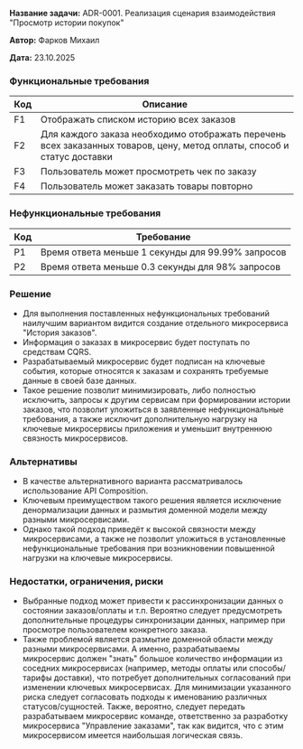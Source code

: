 **Название задачи:** ADR-0001. Реализация сценария взаимодействия "Просмотр истории покупок"

**Автор:** Фарков Михаил

**Дата:** 23.10.2025

### Функциональные требования

| Код | Описание                                                                                                                |
|-----|-------------------------------------------------------------------------------------------------------------------------|
| F1  | Отображать списком историю всех заказов                                                                                 |
| F2  | Для каждого заказа необходимо отображать перечень всех заказанных товаров, цену, метод оплаты, способ и статус доставки |
| F3  | Пользователь может просмотреть чек по заказу                                                                            |
| F4  | Пользователь может заказать товары повторно                                                                             |

### Нефункциональные требования

| Код | Требование                                                                                               |
|-----|----------------------------------------------------------------------------------------------------------|
| P1  | Время ответа меньше 1 секунды для 99.99% запросов                                                        |
| P2  | Время ответа меньше 0.3 секунды для 98% запросов                                                         |

### Решение

- Для выполнения поставленных нефункциональных требований наилучшим вариантом видится создание отдельного микросервиса
  "История заказов".
- Информация о заказах в микросервис будет поступать по средствам CQRS.
- Разрабатываемый микросервис будет подписан на ключевые события, которые относятся к заказам и сохранять требуемые
  данные в своей базе данных.
- Такое решение позволит минимизировать, либо полностью исключить, запросы к другим сервисам при формировании истории
  заказов, что позволит уложиться в заявленные нефункциональные требования, а также исключит дополнительную нагрузку на
  ключевые микросервисы приложения и уменьшит внутреннюю связность микросервисов.

### Альтернативы

- В качестве альтернативного варианта рассматривалось использование API Composition.
- Ключевым преимуществом такого решения является исключение денормализации данных и размытия доменной модели между
  разными микросервисами.
- Однако такой подход приведёт к высокой связности между микросервисами, а также не позволит уложиться в установленные
  нефункциональные требования при возникновении повышенной нагрузки на ключевые микросервисы.

### Недостатки, ограничения, риски

- Выбранные подход может привести к рассинхронизации данных о состоянии заказов/оплаты и т.п. Вероятно следует
  предусмотреть дополнительные процедуры синхронизации данных, например при просмотре пользователем конкретного заказа.
- Также проблемой является размытие доменной области между разными микросервисами. А именно, разрабатываемы микросервис
  должен "знать" большое количество информации из соседних микросервисах (например, методы оплаты или способы/тарифы
  доставки), что потребует дополнительных согласований при изменении ключевых микросервисах. Для минимизации указанного
  риска следует согласовать подходы к именованию различных статусов/сущностей. Также, вероятно, следует передать
  разрабатываем микросервис команде, ответственно за разработку микросервиса "Управление заказами", так как видится,
  что с этим микросервисом имеется наибольшая логическая связь.